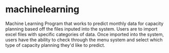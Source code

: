 # machinelearning
Machine Learning Program that works to predict monthly data for capacity planning based off the files inputed into the system. Users are to import excel files with specific categories of data. Once imported into the system, users have the ability to check through the menu system and select which type of capacity planning they'd like to predict. 
